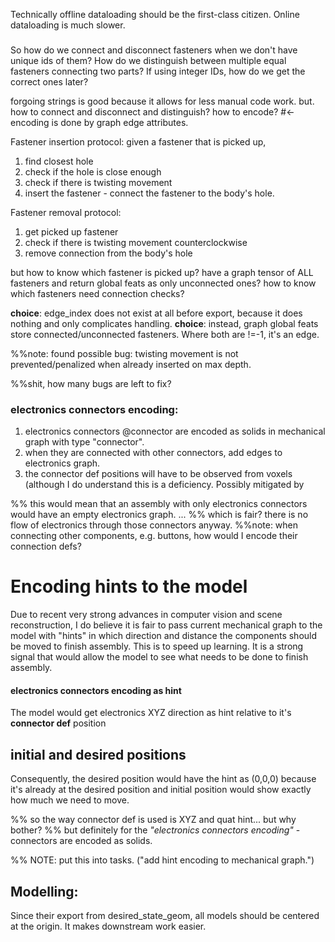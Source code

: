 Technically offline dataloading should be the first-class citizen. Online dataloading is much slower.

###

So how do we connect and disconnect fasteners when we don't have unique ids of them?
How do we distinguish between multiple equal fasteners connecting two parts?
If using integer IDs, how do we get the correct ones later?

forgoing strings is good because it allows for less manual code work.
but. how to connect and disconnect and distinguish? how to encode? #<- encoding is done by graph edge attributes.

Fastener insertion protocol:
given a fastener that is picked up,
1. find closest hole
2. check if the hole is close enough
3. check if there is twisting movement
4. insert the fastener - connect the fastener to the body's hole.

Fastener removal protocol:
1. get picked up fastener
2. check if there is twisting movement counterclockwise
3. remove connection from the body's hole



but how to know which fastener is picked up?
have a graph tensor of ALL fasteners and return global feats as only unconnected ones?
how to know which fasteners need connection checks?

**choice**: edge_index does not exist at all before export, because it does nothing and only complicates handling.
**choice**: instead, graph global feats store connected/unconnected fasteners. Where both are !=-1, it's an edge.

%%note: found possible bug: twisting movement is not prevented/penalized when already inserted on max depth.

%%shit, how many bugs are left to fix? 


### electronics connectors encoding:
1. electronics connectors @connector are encoded as solids in mechanical graph with type "connector".
2. when they are connected with other connectors, add edges to electronics graph.
3. the connector def positions will have to be observed from voxels (although I do understand this is a deficiency. Possibly mitigated by 

%% this would mean that an assembly with only electronics connectors would have an empty electronics graph. ... 
%% which is fair? there is no flow of electronics through those connectors anyway.
%%note: when connecting other components, e.g. buttons, how would I encode their connection defs?


# Encoding hints to the model
Due to recent very strong advances in computer vision and scene reconstruction, I do believe it is fair to pass current mechanical graph to the model with "hints" in which direction and distance the components should be moved to finish assembly. This is to speed up learning. It is a strong signal that would allow the model to see what needs to be done to finish assembly.
#### electronics connectors encoding as hint
The model would get electronics XYZ direction as hint relative to it's **connector def** position
## initial and desired positions 
Consequently, the desired position would have the hint as (0,0,0) because it's already at the desired position and initial position would show exactly how much we need to move. 


%% so the way connector def is used is XYZ and quat hint... but why bother?
%% but definitely for the *"electronics connectors encoding"* - connectors are encoded as solids.

%% NOTE: put this into tasks. ("add hint encoding to mechanical graph.")

## Modelling:
Since their export from desired_state_geom, all models should be centered at the origin. It makes downstream work easier.